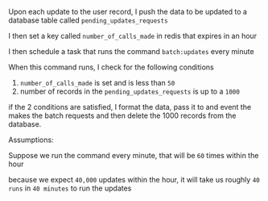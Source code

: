 Upon each update to the user record,
I push the data to be updated to a database table called `pending_updates_requests`

I then set a key called `number_of_calls_made` in redis that expires in an hour 

I then schedule a task that runs the command `batch:updates` every minute

When this command runs, I check for the following conditions

1. `number_of_calls_made` is set and is less than `50`
2. number of records in the  `pending_updates_requests` is up to a `1000`

if the 2 conditions are satisfied, I format the data, pass it to and event the makes the batch requests
and then delete the 1000 records from the database.


Assumptions:

Suppose we run the command every minute, that will be `60` times within the hour

because we expect `40,000` updates within the hour, it will take us roughly `40 runs` in `40 minutes` to run the updates

